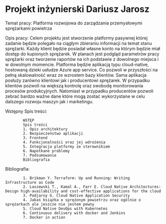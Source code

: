 # Projekt inżynierski Dariusz Jarosz
Temat pracy: Platforma rozwojowa  do zarządzania przemysłowymi sprężarkami powietrza

Opis pracy: Celem projektu jest stworzenie platformy pasywnej której zadanie będzie polegało na ciągłym zbieraniu informacji na temat stanu sprężarki.
            Każdy klient będzie posiadał własne konto na którym będzie miał dostęp do kupionych sprężarek. W planach jest podgląd parametrów pracy sprężarki oraz                     tworzenie raportów na ich podstawie z dowolnego miejsca i w dowolnym momencie.
            Platforma będzie aplikacją typu cloud-native, hostowaną dzieki usłudze Azure app service. Co pozwoli w przyszłości na pełną skalowalność wraz ze wzrostem
            bazy klientów.
            Sama aplikacja posłuży zarówno klientowi jak i producentowi sprężarek. W przypadku klientów pozwoli na większą kontrolę oraz swobodę monitorowania procesów
            produkcyjnych.
            Natomiast w przypadku producentów pozwoli zebrać bardzo ważne dane które mogą zostać wykorzystane w celu dalszego rozwoju maszyn jak i marketingu.


Wstępny Spis treści:

            WSTĘP
            Spis treści
            1. Opis architektury
            2. Bezpieczeństwo aplikacji
            3. Frontend
            4. Funkcjonalności oraz jej wdrożenia
            5. Integracja platformy ze sterownikiem
            6. Napotkane problemy
            7. Podsumowanie
            Bibliografia
            
            
Bibliografia:

            1. Brikman Y. Terraform: Up and Running: Writing Infrastructure as Code
            2. Laszewski T., Kamal A., Farr E. Cloud Native Architectures: Design high-availability and cost-effective applications for the cloud
            3. Podjarny G. Cloud Native Application Security
            4. Jakaś książka o sprężonym powietrzu oraz ogólnie o sprężarkach ale jeszcze nie jestem pewny
            5. Cloud Native DevOps with Kubernetes
            6. Continuous delivery with docker and Jenkins
            7. Docker in action

